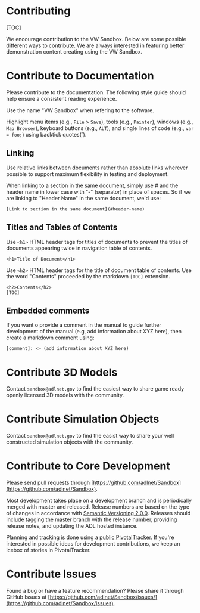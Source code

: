 <h1>Contributing</h1>

[TOC]

We encourage contribution to the VW Sandbox.  Below are some possible different ways to contribute.  We are always interested in featuring better demonstration content creating using the VW Sandbox.

# Contribute to Documentation

Please contribute to the documentation.  The following style guide should help ensure a consistent reading experience.

Use the name "VW Sandbox" when refering to the software.

Highlight menu items (e.g., `File` > `Save`), tools (e.g., `Painter`), windows (e.g., `Map Browser`), keyboard buttons (e.g., `ALT`), and single lines of code (e.g., `var = foo;`) using backtick quotes(`).

## Linking

Use relative links between documents rather than absolute links wherever possible to support maximum flexibility in testing and deployment.

When linking to a section in the same document, simply use # and the header name in lower case with "-" (separator) in place of spaces.  So if we are linking to "Header Name" in the same document, we'd use: 
```
[Link to section in the same document](#header-name)
```

## Titles and Tables of Contents

Use `<h1>` HTML header tags for titles of documents to prevent the titles of documents appearing twice in navigation table of contents.

```
<h1>Title of Document</h1>
```

Use `<h2>` HTML header tags for the title of document table of contents.  Use the word "Contents" proceeded by the markdown `[TOC]` extension.  

```
<h2>Contents</h2>
[TOC]
```

## Embedded comments

If you want o provide a comment in the manual to guide further development of the manual (e.g, add information about XYZ here), then create a markdown comment using:

```
[comment]: <> (add information about XYZ here)
```

# Contribute 3D Models

Contact `sandbox@adlnet.gov` to find the easiest way to share game ready openly licensed 3D models with the community.

# Contribute Simulation Objects

Contact `sandbox@adlnet.gov` to find the easist way to share your well constructed simulation objects with the community.

# Contribute to Core Development

Please send pull requests through [https://github.com/adlnet/Sandbox](https://github.com/adlnet/Sandbox).

Most development takes place on a development branch and is periodically merged with master and released.  Release numbers are based on the type of changes in accordance with [Semantic Versioning 2.0.0](http://semver.org/spec/v2.0.0.html).  Releases should include tagging the master branch with the release number, providing release notes, and updating the ADL hosted instance.

Planning and tracking is done using a [public PivotalTracker](https://www.pivotaltracker.com/n/projects/892864).  If you're interested in possible ideas for development contributions, we keep an icebox of stories in PivotalTracker.

# Contribute Issues

Found a bug or have a feature recommendation?  Please share it through GitHub Issues at [https://github.com/adlnet/Sandbox/issues/](https://github.com/adlnet/Sandbox/issues).